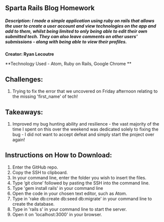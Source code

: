 ## Sparta Rails Blog Homework

##### Description: I made a simple application using ruby on rails that allows the user to create a user account and view technologies on the app and add to them, whilst being limited to only being able to edit their own submitted tech. They can also leave comments on other users' submissions - along with being able to view their profiles.
**Creator: Ryan Lecoutre**

**Technology Used - Atom, Ruby on Rails, Google Chrome **

## Challenges:

1. Trying to fix the error that we uncovered on Friday afternoon relating to the missing 'first_name' of tech!

## Takeaways:

1. Improved my bug hunting ability and resilience - the vast majority of the time I spent on this over the weekend was dedicated solely to fixing the bug - I did not want to accept defeat and simply start the project over again!

## Instructions on How to Download:
1. Enter the GitHub repo.
2. Copy the SSH to clipboard.
3. In your command line, enter the folder you wish to insert the files.
4. Type ‘git clone’ followed by pasting the SSH into the command line.
5. Type 'gem install rails' in your command line
6. Open the code in your chosen text editor, such as Atom.
7. Type in 'rake db:create db:seed db:migrate' in your command line to create the database.
8. Type in 'rails s' in your command line to start the server.
9. Open it on 'localhost:3000' in your browser.
